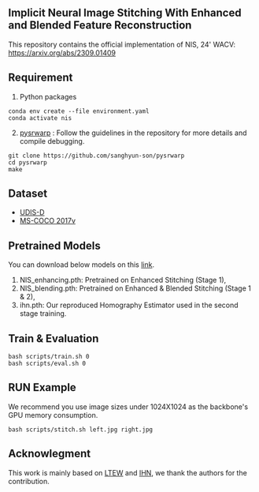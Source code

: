 ## Implicit Neural Image Stitching With Enhanced and Blended Feature Reconstruction

This repository contains the official implementation of NIS, 24' WACV: https://arxiv.org/abs/2309.01409

## Requirement
1) Python packages
```
conda env create --file environment.yaml
conda activate nis
```
2) [pysrwarp](https://github.com/sanghyun-son/srwarp)
: Follow the guidelines in the repository for more details and compile debugging.
```
git clone https://github.com/sanghyun-son/pysrwarp
cd pysrwarp
make
```

## Dataset
- [UDIS-D](https://github.com/nie-lang/UnsupervisedDeepImageStitching)
- [MS-COCO 2017v](https://cocodataset.org/#download)

## Pretrained Models
You can download below models on this [link](https://drive.google.com/file/d/1sdfquwxhKLq2aBGGdtiu8_SM-g-aDUtM/view?usp=share_link).
1. NIS_enhancing.pth: Pretrained on Enhanced Stitching (Stage 1),
2. NIS_blending.pth: Pretrained on Enhanced & Blended Stitching (Stage 1 & 2),
3. ihn.pth: Our reproduced Homography Estimator used in the second stage training.

## Train & Evaluation
```
bash scripts/train.sh 0
bash scripts/eval.sh 0
```

## RUN Example
We recommend you use image sizes under 1024X1024 as the backbone's GPU memory consumption.
```
bash scripts/stitch.sh left.jpg right.jpg
```

## Acknowlegment
This work is mainly based on [LTEW](https://github.com/jaewon-lee-b/ltew) and [IHN](https://github.com/imdumpl78/IHN), we thank the authors for the contribution.
